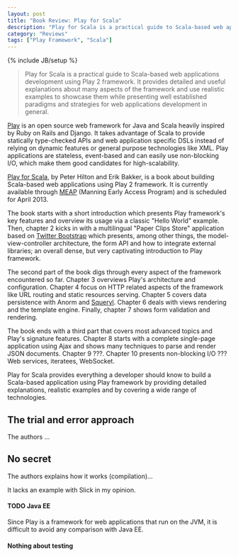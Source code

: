 ```yaml
---
layout: post
title: "Book Review: Play for Scala"
description: "Play for Scala is a practical guide to Scala-based web applications development using Play 2 framework."
category: "Reviews"
tags: ["Play Framework", "Scala"]
---
```

{% include JB/setup %}

> Play for Scala is a practical guide to Scala-based web applications development using Play 2 framework. It provides detailed and useful explanations about many aspects of the framework and use realistic examples to showcase them while presenting well established paradigms and strategies for web applications development in general.

[Play][play] is an open source web framework for Java and Scala heavily inspired by Ruby on Rails and Django. It takes advantage of Scala to provide statically type-checked APIs and web application specific DSLs instead of relying on dynamic features or general purpose technologies like XML. Play applications are stateless, event-based and can easily use non-blocking I/O, which make them good candidates for high-scalability.

[Play for Scala][playforscala], by Peter Hilton and Erik Bakker, is a book about building Scala-based web applications using Play 2 framework. It is currently available through [MEAP][meap] (Manning Early Access Program) and is scheduled for April 2013.

The book starts with a short introduction which presents Play framework's key features and overview its usage via a classic "Hello World" example. Then, chapter 2 kicks in with a multilingual "Paper Clips Store" application based on [Twitter Bootstrap][twitterbootstrap] which presents, among other things, the model-view-controller architecture, the form API and how to integrate external libraries; an overall dense, but very captivating introduction to Play framework.

The second part of the book digs through every aspect of the framework encountered so far. Chapter 3 overviews Play's architecture and configuration. Chapter 4 focus on HTTP related aspects of the framework like URL routing and static resources serving. Chapter 5 covers data persistence with Anorm and [Squeryl][squeryl]. Chapter 6 deals with views rendering and the template engine. Finally, chapter 7 shows form validation and rendering.

The book ends with a third part that covers most advanced topics and Play's signature features. Chapter 8 starts with a complete single-page application using Ajax and shows many techniques to parse and render JSON documents. Chapter 9 ???. Chapter 10 presents non-blocking I/O ??? Web services, iteratees, WebSocket.

Play for Scala provides everything a developer should know to build a Scala-based application using Play framework by providing detailed explanations, realistic examples and by covering a wide range of technologies.

## The trial and error approach

The authors ...

## No secret

The authors explains how it works (compilation)...

It lacks an example with Slick in my opinion.

#### TODO Java EE

Since Play is a framework for web applications that run on the JVM, it is difficult to avoid any comparison with Java EE.

#### Nothing about testing

[play]: http://www.playframework.org/
[playforscala]: http://www.manning.com/hilton/
[meap]: http://www.manning.com/about/meap.html
[twitterbootstrap]: http://twitter.github.com/bootstrap/
[squeryl]: http://squeryl.org/
